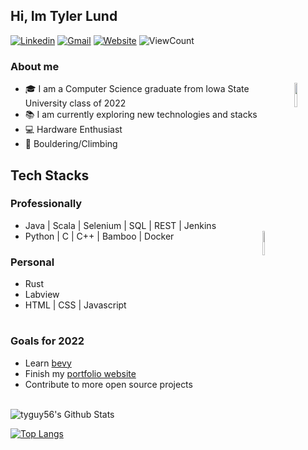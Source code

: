 ## Hi, Im Tyler Lund 
[![Linkedin](https://img.shields.io/badge/-LinkedIn-blue?style=flat&logo=Linkedin&logoColor=white)](https://www.linkedin.com/in/tylerblund/)
[![Gmail](https://img.shields.io/badge/-Gmail-c14438?style=flat&logo=Gmail&logoColor=white)](mailto:tylerblund@gmail.com)
[![Website](https://img.shields.io/website?down_color=red&down_message=offline&up_color=green&up_message=WIP&url=https%3A%2F%2Ftylerblund.netlify.app%2F)](https://www.tylerblund.netlify.app)
![ViewCount](https://views.whatilearened.today/views/github/tyguy56/tyguy56.svg?cache=remove)

### About me
  <img align="right" src="https://upload.wikimedia.org/wikipedia/commons/thumb/f/f9/Iowa_State_Cyclones_logo.svg/1200px-Iowa_State_Cyclones_logo.svg.png" style="width:10%; height10%;">
  
  - :mortar_board: I am a Computer Science graduate from Iowa State University class of 2022 
  - :books: I am currently exploring new technologies and stacks 
  - :computer: Hardware Enthusiast
  - :climbing: Bouldering/Climbing
  
  ## Tech Stacks
  ### Professionally
  - Java | Scala | Selenium | SQL | REST | Jenkins
  - Python | C | C++ | Bamboo | Docker
  <img align="right" src="https://cdn0.iconfinder.com/data/icons/science-and-technology-3-5/128/102-512.png" style="width:10%;height:10%;"></img>
  ### Personal
  - Rust
  - Labview
  - HTML | CSS | Javascript
  
 #
 ### Goals for 2022
 - Learn <a href="https://bevyengine.org"> bevy </a>
 - Finish my <a href="tylerblund.netlify.app">portfolio website</a>
 - Contribute to more open source projects
 
 <br>

<img align="center" src="https://github-readme-stats.vercel.app/api?username=tyguy56&include_all_commits=true&count_private=true&show_icons=true&line_height=20&title_color=7A7ADB&icon_color=2234AE&text_color=D3D3D3&bg_color=0,000000,130F40" alt="tyguy56's Github Stats">

</br>
  
  [![Top Langs](https://github-readme-stats.vercel.app/api/top-langs/?username=tyguy56&layout=compact&text_color=daf7dc&bg_color=151515)](https://github.com/tyguy56/github-readme-stats)
